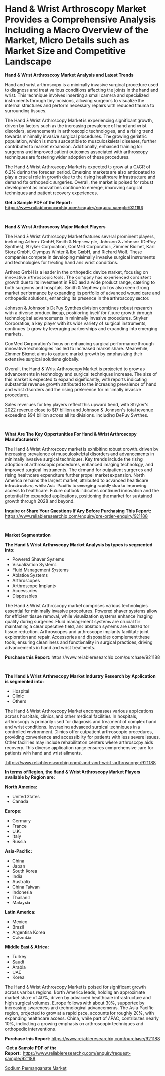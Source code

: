<p><h1>Hand & Wrist Arthroscopy Market Provides a Comprehensive Analysis Including a Macro Overview of the Market, Micro Details such as Market Size and Competitive Landscape</h1></p><p><strong>Hand & Wrist Arthroscopy Market Analysis and Latest Trends</strong></p>
<p><p>Hand and wrist arthroscopy is a minimally invasive surgical procedure used to diagnose and treat various conditions affecting the joints in the hand and wrist. This technique involves inserting a small camera and specialized instruments through tiny incisions, allowing surgeons to visualize the internal structures and perform necessary repairs with reduced trauma to surrounding tissues. </p><p>The Hand & Wrist Arthroscopy Market is experiencing significant growth, driven by factors such as the increasing prevalence of hand and wrist disorders, advancements in arthroscopic technologies, and a rising trend towards minimally invasive surgical procedures. The growing geriatric population, which is more susceptible to musculoskeletal diseases, further contributes to market expansion. Additionally, enhanced training for surgeons and improved patient outcomes associated with arthroscopy techniques are fostering wider adoption of these procedures.</p><p>The Hand & Wrist Arthroscopy Market is expected to grow at a CAGR of 6.2% during the forecast period. Emerging markets are also anticipated to play a crucial role in growth due to the rising healthcare infrastructure and demand for orthopedic surgeries. Overall, the market is poised for robust development as innovations continue to emerge, improving surgical techniques and patient recovery experiences.</p></p>
<p><strong>Get a Sample PDF of the Report:&nbsp;</strong> <a href="https://www.reliableresearchiq.com/enquiry/request-sample/921188?utm_campaign=2469&utm_medium=2&utm_source=Github&utm_content=ia&utm_term=07032025&utm_id=hand-wrist-arthroscopy">https://www.reliableresearchiq.com/enquiry/request-sample/921188</a></p>
<p>&nbsp;</p>
<p><strong>Hand & Wrist Arthroscopy Major Market Players</strong></p>
<p><p>The Hand & Wrist Arthroscopy Market features several prominent players, including Arthrex GmbH, Smith & Nephew plc, Johnson & Johnson (DePuy Synthes), Stryker Corporation, ConMed Corporation, Zimmer Biomet, Karl Storz GmbH, Olympus Winter & Ibe GmbH, and Richard Wolf. These companies compete in developing minimally invasive surgical instruments and technologies for treating hand and wrist conditions.</p><p>Arthrex GmbH is a leader in the orthopedic device market, focusing on innovative arthroscopic tools. The company has experienced consistent growth due to its investment in R&D and a wide product range, catering to both surgeons and hospitals. Smith & Nephew plc has also seen strong market performance by expanding its portfolio of advanced wound care and orthopedic solutions, enhancing its presence in the arthroscopy sector.</p><p>Johnson & Johnson's DePuy Synthes division combines robust research with a diverse product lineup, positioning itself for future growth through technological advancements in minimally invasive procedures. Stryker Corporation, a key player with its wide variety of surgical instruments, continues to grow by leveraging partnerships and expanding into emerging markets.</p><p>ConMed Corporation’s focus on enhancing surgical performance through innovative technologies has led to increased market share. Meanwhile, Zimmer Biomet aims to capture market growth by emphasizing their extensive surgical solutions globally. </p><p>Overall, the Hand & Wrist Arthroscopy Market is projected to grow as advancements in technology and surgical techniques increase. The size of this market is expected to expand significantly, with reports indicating substantial revenue growth attributed to the increasing prevalence of hand and wrist disorders and the rising preference for minimally invasive procedures. </p><p>Sales revenues for key players reflect this upward trend, with Stryker's 2022 revenue close to $17 billion and Johnson & Johnson's total revenue exceeding $94 billion across all its divisions, including DePuy Synthes.</p></p>
<p>&nbsp;</p>
<p><strong>What Are The Key Opportunities For Hand & Wrist Arthroscopy Manufacturers?</strong></p>
<p><p>The Hand & Wrist Arthroscopy market is exhibiting robust growth, driven by increasing prevalence of musculoskeletal disorders and advancements in minimally invasive surgical techniques. Key trends include the rising adoption of arthroscopic procedures, enhanced imaging technology, and improved surgical instruments. The demand for outpatient surgeries and rising healthcare expenditure further propel market expansion. North America remains the largest market, attributed to advanced healthcare infrastructure, while Asia-Pacific is emerging rapidly due to improving access to healthcare. Future outlook indicates continued innovation and the potential for expanded applications, positioning the market for sustained growth through 2028 and beyond.</p></p>
<p><strong>Inquire or Share Your Questions If Any Before Purchasing This Report:</strong> <a href="https://www.reliableresearchiq.com/enquiry/pre-order-enquiry/921188?utm_campaign=2469&utm_medium=2&utm_source=Github&utm_content=ia&utm_term=07032025&utm_id=hand-wrist-arthroscopy">https://www.reliableresearchiq.com/enquiry/pre-order-enquiry/921188</a></p>
<p>&nbsp;</p>
<p><strong>Market Segmentation</strong></p>
<p><strong>The Hand & Wrist Arthroscopy Market Analysis by types is segmented into:</strong></p>
<p><ul><li>Powered Shaver Systems</li><li>Visualization Systems</li><li>Fluid Management Systems</li><li>Ablation Systems</li><li>Arthroscopes</li><li>Arthroscope Implants</li><li>Accessories</li><li>Disposables</li></ul></p>
<p><p>The Hand & Wrist Arthroscopy market comprises various technologies essential for minimally invasive procedures. Powered shaver systems allow for efficient tissue removal, while visualization systems enhance imaging quality during surgeries. Fluid management systems are crucial for maintaining a clear operative field, and ablation systems are utilized for tissue reduction. Arthroscopes and arthroscope implants facilitate joint exploration and repair. Accessories and disposables complement these tools, ensuring cleanliness and functionality in surgical practices, driving advancements in hand and wrist treatments.</p></p>
<p><strong>Purchase this Report:&nbsp;</strong><a href="https://www.reliableresearchiq.com/purchase/921188?utm_campaign=2469&utm_medium=2&utm_source=Github&utm_content=ia&utm_term=07032025&utm_id=hand-wrist-arthroscopy">https://www.reliableresearchiq.com/purchase/921188</a></p>
<p>&nbsp;</p>
<p><strong>The Hand & Wrist Arthroscopy Market Industry Research by Application is segmented into:</strong></p>
<p><ul><li>Hospital</li><li>Clinic</li><li>Others</li></ul></p>
<p><p>The Hand & Wrist Arthroscopy Market encompasses various applications across hospitals, clinics, and other medical facilities. In hospitals, arthroscopy is primarily used for diagnosis and treatment of complex hand and wrist conditions, leveraging advanced surgical techniques in a controlled environment. Clinics offer outpatient arthroscopic procedures, providing convenience and accessibility for patients with less severe issues. Other facilities may include rehabilitation centers where arthroscopy aids recovery. This diverse application range ensures comprehensive care for patients with hand and wrist ailments.</p></p>
<p><a href="https://www.reliableresearchiq.com/hand-and-wrist-arthroscopy-r921188?utm_campaign=2469&utm_medium=2&utm_source=Github&utm_content=ia&utm_term=07032025&utm_id=hand-wrist-arthroscopy">&nbsp;https://www.reliableresearchiq.com/hand-and-wrist-arthroscopy-r921188</a></p>
<p><strong>In terms of Region, the Hand & Wrist Arthroscopy Market Players available by Region are:</strong></p>
<p>
    <p> <strong> North America: </strong>
        <ul>
            <li>United States</li>
            <li>Canada</li>
        </ul>
        </p> 
    <p> <strong> Europe: </strong>
        <ul>
            <li>Germany</li>
            <li>France</li>
            <li>U.K.</li>
            <li>Italy</li>
            <li>Russia</li>
        </ul>
        </p> 
    <p> <strong> Asia-Pacific: </strong>
        <ul>
            <li>China</li>
            <li>Japan</li>
            <li>South Korea</li>
            <li>India</li>
            <li>Australia</li>
            <li>China Taiwan</li>
            <li>Indonesia</li>
            <li>Thailand</li>
            <li>Malaysia</li>
        </ul>
        </p> 
    <p> <strong> Latin America: </strong>
        <ul>
            <li>Mexico</li>
            <li>Brazil</li>
            <li>Argentina Korea</li>
            <li>Colombia</li>
        </ul>
        </p> 
    <p> <strong> Middle East & Africa: </strong>
        <ul>
            <li>Turkey</li>
            <li>Saudi</li>
            <li>Arabia</li>
            <li>UAE</li>
            <li>Korea</li>
        </ul>
    </p>
    </p>
<p><p>The Hand & Wrist Arthroscopy Market is poised for significant growth across various regions. North America leads, holding an approximate market share of 40%, driven by advanced healthcare infrastructure and high surgical volumes. Europe follows with about 30%, supported by increasing awareness and technological advancements. The Asia-Pacific region, projected to grow at a rapid pace, accounts for roughly 20%, with expanding healthcare access. China, while part of APAC, contributes nearly 10%, indicating a growing emphasis on arthroscopic techniques and orthopedic interventions.</p></p>
<p><strong>Purchase this Report: </strong><a href="https://www.reliableresearchiq.com/purchase/921188?utm_campaign=2469&utm_medium=2&utm_source=Github&utm_content=ia&utm_term=07032025&utm_id=hand-wrist-arthroscopy">https://www.reliableresearchiq.com/purchase/921188</a></p>
<p>&nbsp;<strong>Get a Sample PDF of the Report:&nbsp;&nbsp;</strong><a href="https://www.reliableresearchiq.com/enquiry/request-sample/921188?utm_campaign=2469&utm_medium=2&utm_source=Github&utm_content=ia&utm_term=07032025&utm_id=hand-wrist-arthroscopy">https://www.reliableresearchiq.com/enquiry/request-sample/921188</a></p>
<p><strong></strong></p>
<p><p><a href="https://github.com/triattwood9919/Market-Research-Report-List-1/blob/main/sodium-permanganate-market.md?utm_campaign=2469&utm_medium=2&utm_source=Github&utm_content=ia&utm_term=07032025&utm_id=hand-wrist-arthroscopy">Sodium Permanganate Market</a></p></p>